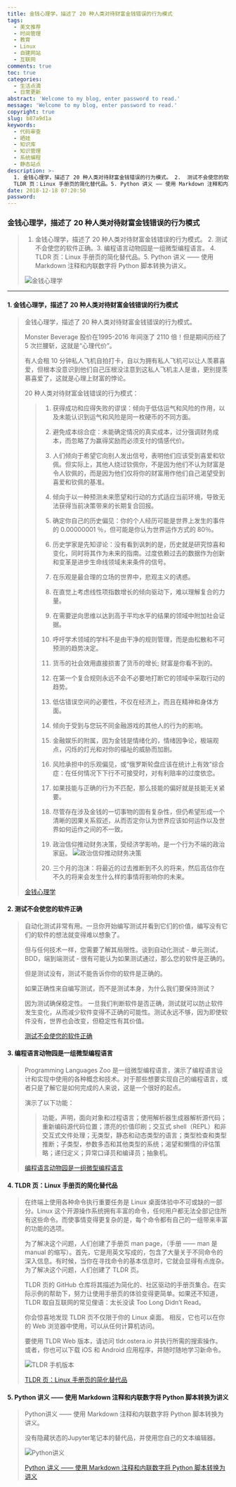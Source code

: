 ```yaml
---
title: 金钱心理学，描述了 20 种人类对待财富金钱错误的行为模式
tags:
  - 美文推荐
  - 时间管理
  - 教育
  - Linux
  - 自建网站
  - 互联网
comments: true
toc: true
categories:
  - 生活点滴
  - 日常更新
abstract: 'Welcome to my blog, enter password to read.'
message: 'Welcome to my blog, enter password to read.'
copyright: true
slug: b87a9d1a
keywords:
  - 代码审查
  - 晒娃
  - 知识库
  - 知识管理
  - 系统编程
  - 静态站点
description: >-
  1. 金钱心理学，描述了 20 种人类对待财富金钱错误的行为模式。 2.  测试不会使您的软件正确。3.  编程语言动物园是一组微型编程语言。 4.
  TLDR 页：Linux 手册页的简化替代品。5. Python 讲义 —— 使用 Markdown 注释和内联数字将 Python 脚本转换为讲义。
date: 2018-12-18 07:20:50
password:
---
```

<script type="text/javascript" src="/assets/js/dist/bai.js"></script>

### 金钱心理学，描述了 20 种人类对待财富金钱错误的行为模式
>  1. 金钱心理学，描述了 20 种人类对待财富金钱错误的行为模式。 2.  测试不会使您的软件正确。3.  编程语言动物园是一组微型编程语言。 4. TLDR 页：Linux 手册页的简化替代品。5. Python 讲义 —— 使用 Markdown 注释和内联数字将 Python 脚本转换为讲义。
>
> ![金钱心理学](/images/163/006tNbRwgy1fyagfaemngj30rs0iiq7i.jpg)

---
#### 1. 金钱心理学，描述了 20 种人类对待财富金钱错误的行为模式
> 金钱心理学，描述了 20 种人类对待财富金钱错误的行为模式。
>
> Monster Beverage 股价在1995-2016 年间涨了 2110 倍！但是期间历经了 5 次拦腰斩，这就是“心理代价”。
>
> 有人会租 10 分钟私人飞机自拍打卡，自以为拥有私人飞机可以让人羡慕喜爱，但根本没意识到他们自己压根没注意到这私人飞机主人是谁，更别提羡慕喜爱了，这就是心理上财富的悖论。
>
> 20 种人类对待财富金钱错误的行为模式：
>> 1. 获得成功和应得失败的谬误：倾向于低估运气和风险的作用，以及未能认识到运气和风险是同一枚硬币的不同方面。
>>
>> 2. 避免成本综合症：未能确定情况的真实成本，过分强调财务成本，而忽略了为赢得奖励而必须支付的情感代价。
>>
>> 3. 人们倾向于希望它向别人发出信号，表明他们应该受到喜爱和钦佩。但实际上，其他人绕过钦佩你，不是因为他们不认为财富是令人钦佩的，而是因为他们仅将你的财富用作他们自己渴望受到喜爱和钦佩的基准。
>>
>> 4. 倾向于以一种预测未来愿望和行动的方式适应当前环境，导致无法获得当前决策带来的长期复合回报。
>>
>> 5. 确定你自己的历史偏见：你的个人经历可能是世界上发生的事件的 0.00000001 ％，但可能是你认为世界运作方式的 80％。
>>
>> 6. 历史学家是先知谬论：没有看到讽刺的是，历史就是研究惊喜和变化，同时将其作为未来的指南。过度依赖过去的数据作为创新和变革是进步生命线领域未来条件的信号。
>>
>> 7. 在乐观是最合理的立场的世界中，悲观主义的诱惑。
>>
>> 8. 在直觉上考虑线性项指数增长的倾向驱动下，难以理解复合的力量。
>>
>> 9. 在需要逆向思维以达到高于平均水平的结果的领域中附加社会证据。
>>
>> 10. 呼吁学术领域的学科不是由干净的规则管理，而是由松散和不可预测的趋势决定。
>>
>> 11. 货币的社会效用直接损害了货币的增长; 财富是你看不到的。
>>
>> 12. 在第一个复合规则永远不会不必要地打断它的领域中采取行动的趋势。
>>
>> 13. 低估错误空间的必要性，不仅在经济上，而且在精神和身体方面。
>>
>> 14. 倾向于受到与您玩不同金融游戏的其他人的行为的影响。
>>
>> 15. 金融娱乐的附属，因为金钱是情绪化的，情绪因争论，极端观点，闪烁的灯光和对你的福祉的威胁而加剧。
>>
>> 16. 风险承担中的乐观偏见，或“俄罗斯轮盘应该在统计上有效”综合症：在任何情况下下行不可接受时，对有利赔率的过度依恋。
>>
>> 17. 如果技能与正确的行为不匹配，那么技能的偏好就是技能无关紧要。
>>
>> 18. 尽管存在涉及金钱的一切事物的固有复杂性，但仍希望形成一个清晰的因果关系叙述，从而否定你认为世界应该如何运作以及世界如何运作之间的不一致。
>>
>> 19. 政治信仰推动财务决策，受经济学影响，是一个行为不端的政治家庭。
>> ![政治信仰推动财务决策](/images/163/006tNbRwgy1fyafs9gt21j30kt0aedfv.jpg)
>>
>> 20. 三个月的泡沫：将最近的过去推断到不久的将来，然后高估你在不久的将来会发生什么样的事情将影响你的未来。
>
> [金钱心理学](https://www.collaborativefund.com/blog/the-psychology-of-money)

#### 2. 测试不会使您的软件正确
> 自动化测试非常有用。一旦你开始编写测试并看到它们的价值，编写没有它们的软件的想法就变得难以想象了。
>
> 但与任何技术一样，您需要了解其局限性。谈到自动化测试 - 单元测试，BDD，端到端测试 - 很有可能认为如果测试通过，那么您的软件是正确的。
>
> 但是测试没有，测试不能告诉你你的软件是正确的。
>
> 如果正确性来自编写测试，而不是测试本身，为什么我们要保持测试？
>
> 因为测试确保稳定性。 一旦我们判断软件是否正确，测试就可以防止软件发生变化，从而减少软件变得不正确的可能性。测试永远不够，因为即使软件没有，世界也会改变，但稳定性有其价值。
>
> [测试不会使您的软件正确](https://codewithoutrules.com/2018/12/12/tests-are-not-enough/)

#### 3. 编程语言动物园是一组微型编程语言
> Programming Languages Zoo 是一组微型编程语言，演示了编程语言设计和实现中使用的各种概念和技术。对于那些想要实现自己的编程语言，或者只是了解它是如何完成的人来说，这是一个很好的起点。
>
> 演示了以下功能：
>>
>> 功能，声明，面向对象和过程语言；使用解析器生成器解析源代码；重新编码源代码位置；漂亮的价值印刷；交互式 shell（REPL）和非交互式文件处理；无类型，静态和动态类型的语言；类型检查和类型推断；子类型，参数多态和其他类型的系统；渴望和懒惰的评估策略；递归定义；异常口译员和编译员；抽象机。
>
> [编程语言动物园是一组微型编程语言 ](http://plzoo.andrej.com/)

#### 4. TLDR 页：Linux 手册页的简化替代品
> 在终端上使用各种命令执行重要任务是 Linux 桌面体验中不可或缺的一部分。Linux 这个开源操作系统拥有丰富的命令，任何用户都无法全部记住所有这些命令。而使事情变得更复杂的是，每个命令都有自己的一组带来丰富的功能的选项。
>
> 为了解决这个问题，人们创建了手册页 man page，（手册 —— man 是 manual 的缩写）。首先，它是用英文写成的，包含了大量关于不同命令的深入信息。有时候，当你在寻找命令的基本信息时，它就会显得有点庞杂。为了解决这个问题，人们创建了 TLDR  页。
>
> TLDR 页的 GitHub 仓库将其描述为简化的、社区驱动的手册页集合。在实际示例的帮助下，努力让使用手册页的体验变得更简单。如果还不知道，TLDR 取自互联网的常见俚语：太长没读 Too Long Didn’t Read。
>
> 你会惊喜地发现 TLDR 页不仅限于你的 Linux 桌面。 相反，它也可以在你的 Web 浏览器中使用，可以从任何计算机访问。
>
> 要使用 TLDR Web 版本，请访问 tldr.ostera.io 并执行所需的搜索操作。 或者，你也可以下载 iOS 和 Android 应用程序，并随时随地学习新命令。
>
> ![TLDR 手机版本](/images/163/006tNbRwgy1fyag5a9q99j30a60eh3yy.jpg)
>
> [TLDR 页：Linux 手册页的简化替代品](https://linux.cn/article-10355-shareweibo.html)

#### 5. Python 讲义 —— 使用 Markdown 注释和内联数字将 Python 脚本转换为讲义
>  Python讲义 —— 使用 Markdown 注释和内联数字将 Python 脚本转换为讲义。
>
> 没有隐藏状态的Jupyter笔记本的替代品，并使用您自己的文本编辑器。
>
> ![Python讲义](/images/163/006tNbRwgy1fyagcinmmnj30h60o275u.jpg)
>
> [ Python 讲义 —— 使用 Markdown 注释和内联数字将 Python 脚本转换为讲义](/images/163/006tNbRwgy1fyagcinmmnj30h60o275u.jpg)


